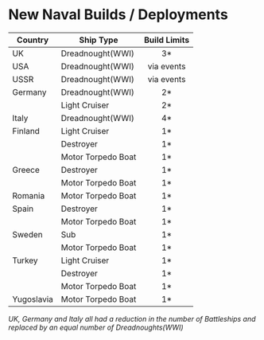 # New Naval Builds / Deployments

| Country    | Ship Type          | Build Limits |
| -----------| ------------------ | :----------: |
| UK         | Dreadnought(WWI)   | 3*           |
| USA        | Dreadnought(WWI)   | via events   |
| USSR       | Dreadnought(WWI)   | via events   |
| Germany    | Dreadnought(WWI)   | 2*           |
|            | Light Cruiser      | 2*           |
| Italy      | Dreadnought(WWI)   | 4*           |
| Finland    | Light Cruiser      | 1*           |
|            | Destroyer          | 1*           |
|            | Motor Torpedo Boat | 1*           |
| Greece     | Destroyer          | 1*           |
|            | Motor Torpedo Boat | 1*           |
| Romania    | Motor Torpedo Boat | 1*           |
| Spain      | Destroyer          | 1*           |
|            | Motor Torpedo Boat | 1*           |
| Sweden     | Sub                | 1*           |
|            | Motor Torpedo Boat | 1*           |
| Turkey     | Light Cruiser      | 1*           |
|            | Destroyer          | 1*           |
|            | Motor Torpedo Boat | 1*           |
| Yugoslavia | Motor Torpedo Boat | 1*           |

_UK, Germany and Italy all had a reduction in the number of Battleships and replaced by an equal number of Dreadnoughts(WWI)_